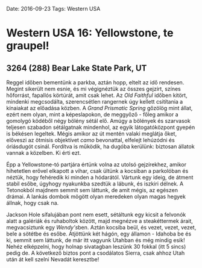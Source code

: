 Date: 2016-09-23
Tags: Western USA

# Western USA 16: Yellowstone, te graupel!

## 3264 (288) Bear Lake State Park, UT

Reggel időben bementünk a parkba, aztán hopp, eltelt az idő rendesen. Megint sikerült nem esnie, és mi végignéztük az összes gejzírt, színes hőforrást, fapallós körtúrát, amit csak lehet. Az *Old Faithful* időben kitört, mindenki megcsodálta, szerencsétlen rangernek úgy kellett csitítania a kínaiakat az előadása közben. A *Grand Prismatic Spring* gőzölög mint állat, ezért nem olyan, mint a képeslapokon, de meggyőző - főleg amikor a gomolygó ködéből négy bölény sétál elő. Amúgy a bölények és szarvasok teljesen szabadon sétálgatnak mindenhol, az egyik látogatóközpont gyepén is békésen legeltek. Mégis amikor az út mentén valaki meglátja őket, előveszi az ötmisis objektívet *camo* bevonattal, elfelejt lehúzódni és óriásdugót csinál. Fordítva is működik, ha dugóba kerülünk: biztosan állatok vannak a közelben. Ki érti ezt.

Épp a Yellowstone-tó partjára értünk volna az utolsó gejzírekhez, amikor hihetetlen erővel elkapott a vihar, csak ültünk a kocsiban a parkolóban és néztük, hogy fehéredik ki minden a hódarától. Vártunk egy ideig, de átment stabil esőbe, úgyhogy nyakunkba szedtük a lábunk, és iszkiri délnek. A Tetonokból majdnem semmit sem láttunk, de amit mégis, az egészen drámai. A lankás dombok mögött olyan meredeken olyan magas hegyek állnak, hogy csak na.

Jackson Hole sífalujában pont nem esett, sétáltunk egy kicsit a felvonók alatt a galériák és ruhaboltok között, majd megnézve a steakéttermek árait, megvacsiztunk egy *Wendy's*ben. Aztán kocsiba beül, és vezet, vezet, vezet, bele a sötétbe és esőbe. Átjöttünk két hágón, egy államon - Idahoba be és ki, semmit sem láttunk, de már itt vagyunk Utahban és még mindig esik! Nehéz elképzelni, hogy holnap sivatagban leszünk 30 fokkal (itt 5 sincs) pedig de. A következő biztos pont a csodálatos Sierra, csak ahhoz Utah után át kell szelni Nevadát keresztbe!